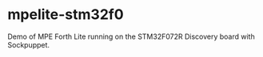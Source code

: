 # mpelite-stm32f0
Demo of MPE Forth Lite running on the STM32F072R Discovery board with Sockpuppet.


